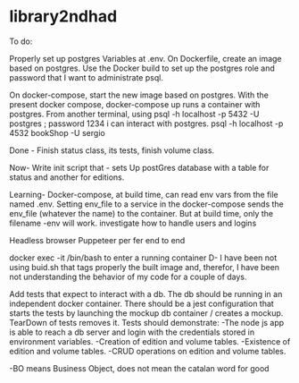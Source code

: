# library2ndhad

To do:

Properly set up postgres Variables at .env.
On Dockerfile, create an image based on postgres. Use the Docker build to set up the postgres role and password that I want to administrate psql.

On docker-compose, start the new image based on postgres.
With the present docker compose, docker-compose up runs a container with postgres.
From another terminal, using
psql -h localhost -p 5432 -U postgres ; password 1234 i can interact with postgres.
psql -h localhost -p 4532 bookShop -U sergio

Done - Finish status class, its tests, finish volume class.

Now- Write init script that - sets Up postGres database with a table for status and another for editions.

Learning- Docker-compose, at build time, can read env vars from the file named .env. Setting env_file to a service in the docker-compose sends the env_file (whatever the name) to the container. But at build time, only the filename -env will work.
investigate how to handle users and logins

Headless browser Puppeteer per fer end to end

docker exec -it <container name> /bin/bash to enter a running container
D- I have been not using buid.sh that tags properly the built image and, therefor, I have been not understanding the behavior of my code for a couple of days.

Add tests that expect to interact with a db. The db should be running in an independent docker container. There should be a jest configuration that starts the tests
by launching the mockup db container / creates a mockup. TearDown of tests removes it. Tests should demonstrate:
-The node js app is able to reach a db server and login with the credentials stored in environment variables.
-Creation of edition and volume tables.
-Existence of edition and volume tables.
-CRUD operations on edition and volume tables.

-BO means Business Object, does not mean the catalan word for good